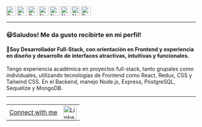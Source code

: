 <div class="tech-icons">
  
 
  <img src="https://www.svgrepo.com/show/354200/postgresql.svg" alt="Postgre Icon" width="25" height="25">
  <img src="https://www.svgrepo.com/show/354259/react.svg" alt="React Icon" width="25" height="25">
  <img src="https://www.svgrepo.com/show/452093/redux.svg" alt="Redux Icon" width="25" height="25">
   <img src="https://www.svgrepo.com/show/452075/node-js.svg" alt="Node Icon" width="25" height="25">
     <img src="https://www.svgrepo.com/show/354333/sequelize.svg" alt="Node Icon" width="25" height="25">
      <img src="https://www.svgrepo.com/show/452185/css-3.svg" alt="Node Icon" width="25" height="25">
       <img src="https://www.svgrepo.com/show/349419/javascript.svg" alt="Node Icon" width="22" height="25">
        <img src="https://www.svgrepo.com/show/331761/sql-database-sql-azure.svg" alt="Postgre Icon" width="25" height="25">
</div>
<hr></hr>
<div>
  <h3>
    😃Saludos! Me da gusto recibirte en mi perfil!</h3> 
   <h4/> 🚀Soy Desarrollador Full-Stack, con orientación en Frontend y experiencia en diseño y desarrollo de interfaces atractivas, intuitivas y funcionales. 
  </h4>
  
</div>
<div> 
Tengo experiencia académica en proyectos full-stack, tanto grupales como individuales, utilizando tecnologías de Frontend como React, Redux, CSS y Tailwind CSS. En el Backend, manejo Node.js, Express, PostgreSQL, Sequelize y MongoDB.
</div>
<hr></hr>
<table style="width: 100%; margin-top: 20px;">
  <tr>
    <td style="vertical-align: middle;"> <a href="https://www.linkedin.com/in/franco-tomassich-227446271" target="_blank">Connect with me</a></td>
    <td style="vertical-align: middle;">
      <img src="https://www.svgrepo.com/show/448234/linkedin.svg" alt="LinkedIn Icon" width="35" height="35">
    </td>
  </tr>
</table>


